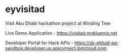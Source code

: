# eyvisitad
Visit Abu Dhabi hackathon project at Winding Tree

Live Demo Application  - https://visitad.mybluemix.net

Developer Portal for Hack APIs - https://sb-etihad-ea-sandbox.developer.us.apiconnect.ibmcloud.com


